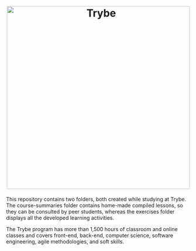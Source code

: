 <h1 align="center">
    <img alt="Trybe" src="" width="500px" />
</h1>

This repository contains two folders, both created while studying at Trybe. The course-summaries folder contains home-made compiled lessons, so they can be consulted by peer students, whereas the exercises folder displays all the developed learning activities.

The Trybe program has more than 1,500 hours of classroom and online classes and covers front-end, back-end, computer science, software engineering, agile methodologies, and soft skills.